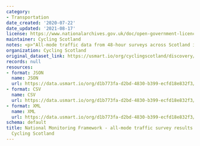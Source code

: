 ```yaml
---
category:
- Transportation
date_created: '2020-07-22'
date_updated: '2021-08-17'
license: https://www.nationalarchives.gov.uk/doc/open-government-licence/version/3/
maintainer: Cycling Scotland
notes: <p>"All-mode traffic data from 48-hour surveys across Scotland in May 2017"</p>
organization: Cycling Scotland
original_dataset_link: https://usmart.io/org/cyclingscotland/discovery/discovery-view-detail/2fe0e496-9f15-401e-9be4-9006c0494fe6
records: null
resources:
- format: JSON
  name: JSON
  url: https://data.usmart.io/org/d1b773fa-d2bd-4830-b399-ecfd18e832f3/resource?resourceGUID=4e16a09d-cdf0-4f3f-b391-a1c5324b3338
- format: CSV
  name: CSV
  url: https://data.usmart.io/org/d1b773fa-d2bd-4830-b399-ecfd18e832f3/resource?resourceGUID=04c3987d-bf0a-474a-8ef7-f65ed54c4272
- format: XML
  name: XML
  url: https://data.usmart.io/org/d1b773fa-d2bd-4830-b399-ecfd18e832f3/resource?resourceGUID=c570a1a8-e2bb-4b69-be1d-13c35c4327dd
schema: default
title: National Monitoring Framework - all-mode traffic survey results May 2017 -
  Cycling Scotland
---
```

